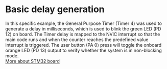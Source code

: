 # Basic delay generation
In this specific example, the General Purpose Timer (Timer 4) was used to generate a delay in milliseconds, which is used to blink the green LED (PD 12) on board. The Timer delay is mapped to the NVIC interrupt so that the main code runs and when the counter reaches the predefined value interrupt is triggered. The user button (PA 0) press will toggle the onboard orange LED (PD 13) output to verify whether the system is in non-blocking mode.   \
[More about STM32 board](https://www.st.com/resource/en/user_manual/um1842-discovery-kit-with-stm32f411ve-mcu-stmicroelectronics.pdf)
